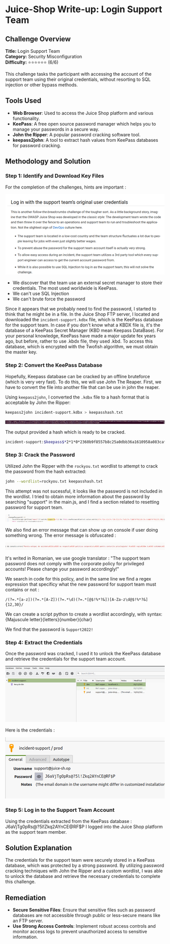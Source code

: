 # Juice-Shop Write-up: Login Support Team

## Challenge Overview

**Title:** Login Support Team  
**Category:** Security Misconfiguration  
**Difficulty:** ⭐⭐⭐⭐⭐⭐ (6/6)

This challenge tasks the participant with accessing the account of the support team using their original credentials, without resorting to SQL injection or other bypass methods.

## Tools Used

- **Web Browser**: Used to access the Juice Shop platform and various functionality.
- **KeePass**: A free open source password manager which helps you to manage your passwords in a secure way.
- **John the Ripper**: A popular password cracking software tool.
- **keepass2john**: A tool to extract hash values from KeePass databases for password cracking.

## Methodology and Solution

### Step 1: Identify and Download Key Files

For the completion of the challenges, hints are important :

![alt text](../assets/difficulty6/login_support_team_1.png)

- We discover that the team use an external secret manager to store their credentials. The most used worldwide is KeePass.
- We can't use SQL Injection
- We can't brute force the password

Since it appears that we probably need to find the password, I started to think that he might be in a file. In the Juice Shop FTP server, I located and downloaded the `incident-support.kdbx` file, which is the KeePass database for the support team. In case if you don't know what a KBDX file is, it's the database of a KeePass Secret Manager (KBD mean Keepass DataBase). For your personal knowledge, KeePass have made a major update fex years ago, but before, rather to use .kbdx file, they used .kbd. To access this database, which is encrypted with the Twofish algorithm, we must obtain the master key.

### Step 2: Convert the KeePass Database

Hopefully, Keepass database can be cracked by an offline bruteforce (which is very very fast). To do this, we will use John The Reaper. First, we have to convert the file into another file that can be use in john the reaper.

Using `keepass2john`, I converted the `.kdbx` file to a hash format that is acceptable by John the Ripper:

```bash
keepass2john incident-support.kdbx > keepasshash.txt
```

![oupout](../assets/difficulty6/login_support_team_6.png)

The output provided a hash which is ready to be cracked.
```bash
incident-support:$keepass$*2*1*0*2360b9f8557b8c25a0dbb36a1610958a083caf96fddf7ee3a164e3659b80e136*34e52e0601bbd92ed7b65f2d86a6832b81368cbdfc6125b5639134f98911ab93*2231292f58a92775b0c08b7a46c682b6*38c10e8133656d9c5d10c4bc9c8829449749b526732ea88eb72e2c327b9ea4de*1f1098d8a24cc7bf23f0a58542fd1851662a4cab8f2422d6541658521f199bd5
```

### Step 3: Crack the Password

Utilized John the Ripper with the `rockyou.txt` wordlist to attempt to crack the password from the hash extracted:

```bash
john --wordlist=rockyou.txt keepasshash.txt
```

This attempt was not sucessful, it looks like the password is not included in the wordlist. I tried to obtain more information about the password by searching "support" in the main.js, and I find a section related to resetting password for support team. 

![support reset section](../assets/difficulty6/login_support_team_8.png)

We also find an error message that can show up on console if user doing something wrong. The error message is obfuscated :

![error message obfusacted](../assets/difficulty6/login_support_team_9.png)

It's writed in Romanian, we use google translator : "The support team password does not comply with the corporate policy for privileged accounts! Please change your password accordingly!"

We search in code for this policy, and in the same line we find a regex expression that specificy what the new password for support team must contains or not :

```
/(?=.*[a-z])(?=.*[A-Z])(?=.*\d)(?=.*[@$!%*?&])[A-Za-z\d@$!%*?&]{12,30}/
```

We can create a script python to create a wordlist accordingly, with syntax: {Majuscule letter}{letters}{number}{char}

We find that the password is `Support2022!`

### Step 4: Extract the Credentials

Once the password was cracked, I used it to unlock the KeePass database and retrieve the credentials for the support team account.

![opened keepass](../assets/difficulty6/login_support_team_11.png)

Here is the credentials : 

![credentials](../assets/difficulty6/login_support_team_12.png)

### Step 5: Log in to the Support Team Account

Using the credentials extracted from the KeePass database : J6aVjTg0pRs@?5l!Zkq2AYnCE@RF$P
I logged into the Juice Shop platform as the support team member.

## Solution Explanation

The credentials for the support team were securely stored in a KeePass database, which was protected by a strong password. By utilizing password cracking techniques with John the Ripper and a custom wordlist, I was able to unlock the database and retrieve the necessary credentials to complete this challenge.

## Remediation

- **Secure Sensitive Files**: Ensure that sensitive files such as password databases are not accessible through public or less-secure means like an FTP server.
- **Use Strong Access Controls**: Implement robust access controls and monitor access logs to prevent unauthorized access to sensitive information.
